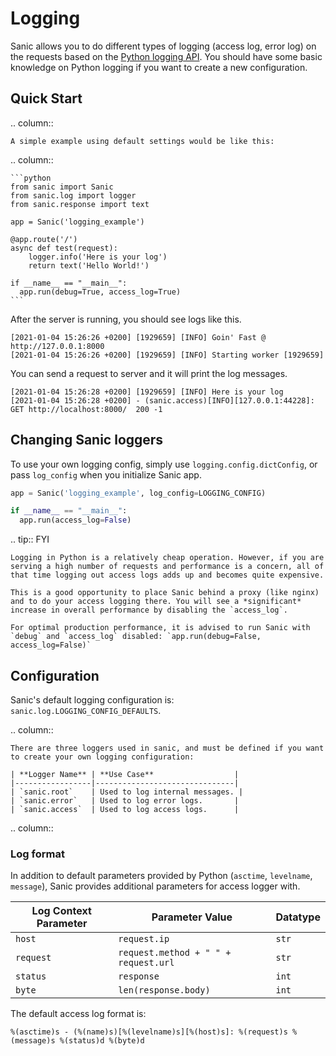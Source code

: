 # Logging

Sanic allows you to do different types of logging (access log, error log) on the requests based on the [Python logging API](https://docs.python.org/3/howto/logging.html). You should have some basic knowledge on Python logging if you want to create a new configuration.

## Quick Start

.. column::

    A simple example using default settings would be like this:

.. column::

    ```python
    from sanic import Sanic
    from sanic.log import logger
    from sanic.response import text

    app = Sanic('logging_example')

    @app.route('/')
    async def test(request):
        logger.info('Here is your log')
        return text('Hello World!')

    if __name__ == "__main__":
      app.run(debug=True, access_log=True)
    ```

After the server is running, you should see logs like this.
```text
[2021-01-04 15:26:26 +0200] [1929659] [INFO] Goin' Fast @ http://127.0.0.1:8000
[2021-01-04 15:26:26 +0200] [1929659] [INFO] Starting worker [1929659]
```

You can send a request to server and it will print the log messages.
```text
[2021-01-04 15:26:28 +0200] [1929659] [INFO] Here is your log
[2021-01-04 15:26:28 +0200] - (sanic.access)[INFO][127.0.0.1:44228]: GET http://localhost:8000/  200 -1
```

## Changing Sanic loggers

To use your own logging config, simply use `logging.config.dictConfig`, or pass `log_config` when you initialize Sanic app.

```python
app = Sanic('logging_example', log_config=LOGGING_CONFIG)

if __name__ == "__main__":
  app.run(access_log=False)
```


.. tip:: FYI

    Logging in Python is a relatively cheap operation. However, if you are serving a high number of requests and performance is a concern, all of that time logging out access logs adds up and becomes quite expensive.  

    This is a good opportunity to place Sanic behind a proxy (like nginx) and to do your access logging there. You will see a *significant* increase in overall performance by disabling the `access_log`.  

    For optimal production performance, it is advised to run Sanic with `debug` and `access_log` disabled: `app.run(debug=False, access_log=False)`


## Configuration

Sanic's default logging configuration is: `sanic.log.LOGGING_CONFIG_DEFAULTS`.

.. column::

    There are three loggers used in sanic, and must be defined if you want to create your own logging configuration:

    | **Logger Name** | **Use Case**                  |
    |-----------------|-------------------------------|
    | `sanic.root`    | Used to log internal messages. |
    | `sanic.error`   | Used to log error logs.       |
    | `sanic.access`  | Used to log access logs.      |

.. column::



### Log format

In addition to default parameters provided by Python (`asctime`, `levelname`, `message`), Sanic provides additional parameters for access logger with.

| Log Context Parameter | Parameter Value                       | Datatype |
|-----------------------|---------------------------------------|----------|
| `host`                | `request.ip`                          | `str`    |
| `request`             | `request.method + " " + request.url`  | `str`    |
| `status`              | `response`                            | `int`    |
| `byte`                | `len(response.body)`                  | `int`    |



The default access log format is:

```text
%(asctime)s - (%(name)s)[%(levelname)s][%(host)s]: %(request)s %(message)s %(status)d %(byte)d
```
